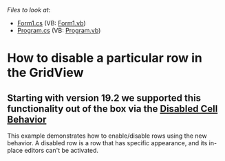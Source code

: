 <!-- default file list -->
*Files to look at*:

* [Form1.cs](./CS/WindowsApplication1/Form1.cs) (VB: [Form1.vb](./VB/WindowsApplication1/Form1.vb))
* [Program.cs](./CS/WindowsApplication1/Program.cs) (VB: [Program.vb](./VB/WindowsApplication1/Program.vb))
<!-- default file list end -->
# How to disable a particular row in the GridView

## Starting with version 19.2 we supported this functionality out of the box via the  [Disabled Cell Behavior](https://docs.devexpress.com/WindowsForms/401146/common-features/behaviors/disabled-cell-behavior?v=19.2)
<p>This example demonstrates how to enable/disable rows using the new behavior. A disabled row is a row that has specific appearance, and its in-place editors can't be activated.
</p>

<br/>


